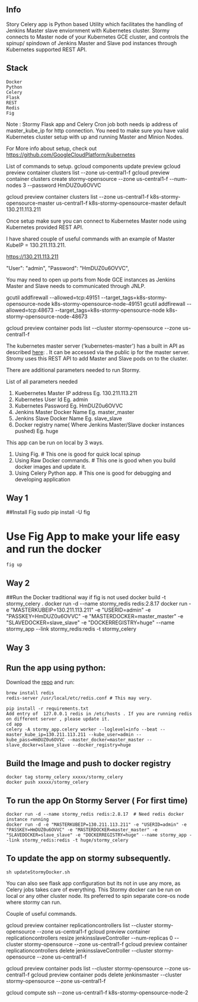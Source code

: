 ## Info
Story Celery app is Python based Utility which facilitates the handling of Jenkins Master slave enviornment with Kubernetes cluster.
Stormy connects to Master node of your Kubernetes GCE cluster, and controls the spinup/ spindown of Jenkins Master and Slave pod instances through Kubernetes supported REST API.

## Stack
    Docker
    Python
    Celery
    Flask
    REST
    Redis
    Fig

Note : Stormy Flask app and Celery Cron job both needs ip address of master_kube_ip for http connection.
You need to make sure you have valid Kubernetes cluster setup with up and running Master and Minion Nodes.

For More info about setup, check out https://github.com/GoogleCloudPlatform/kubernetes

List of commands to setup.
gcloud components update preview
gcloud preview container clusters list --zone us-central1-f
gcloud preview container clusters create stormy-opensource --zone us-central1-f --num-nodes 3 --password HmDUZ0u6OVVC

gcloud preview container clusters list --zone us-central1-f
k8s-stormy-opensource-master us-central1-f	k8s-stormy-opensource-master	 default 130.211.113.211

Once setup make sure you can connect to Kubernetes Master node using Kubernetes provided REST API.

I have shared couple of useful commands with an example of Master KubeIP = 130.211.113.211.

https://130.211.113.211
   
"User": "admin",
"Password": "HmDUZ0u6OVVC",

You may need to open up ports from Node GCE instances as Jenkins Master and Slave needs to communicated through JNLP.

gcutil addfirewall --allowed=tcp:49151 --target_tags=k8s-stormy-opensource-node k8s-stormy-opensource-node-49151
gcutil addfirewall --allowed=tcp:48673 --target_tags=k8s-stormy-opensource-node k8s-stormy-opensource-node-48673

gcloud preview container pods list --cluster stormy-opensource --zone us-central1-f


The kubernetes master server ('kubernetes-master') has a built in API as described [here](http://cdn.rawgit.com/GoogleCloudPlatform/kubernetes/31a0daae3627c91bc96e1f02a6344cd76e294791/api/kubernetes.html): . It can be accessed via the public ip for the master server. 
Stromy uses this REST API to add Master and Slave pods on to the cluster.

There are additional parameters needed to run Stormy.

List of all parameters needed
1. Kuebernetes Master IP address Eg. 130.211.113.211
2. Kubernetes User Id       Eg. admin
3. Kubernetes Password      Eg. HmDUZ0u6OVVC
4. Jenkins Master Docker Name Eg. master_master
5. Jenkins Slave Docker Name Eg. slave_slave
6. Docker registry name( Where Jenkins Master/Slave docker instances pushed) Eg. huge


This app can be run on local by 3 ways.

1. Using Fig. # This one is good for quick local spinup
2. Using Raw Docker commands. # This one is good when you build docker images and update it.
3. Using Celery Python app.  # This one is good for debugging and developing application


## Way 1

##Install Fig
    sudo pip install -U fig

# Use Fig App to make your life easy and run the docker
    fig up
    
## Way 2

##Run the Docker traditional way if fig is not used
    docker build -t stormy_celery .
    docker run -d --name stormy_redis redis:2.8.17
    docker run -e "MASTERKUBEIP=130.211.113.211" -e "USERID=admin" -e "PASSKEY=HmDUZ0u6OVVC" -e "MASTERDOCKER=master_master" -e "SLAVEDOCKER=slave_slave" -e "DOCKERREGISTRY=huge" --name stormy_app --link stormy_redis:redis -t stormy_celery

## Way 3
## Run the app using python:

Download the [repo](https://stash.hugeinc.com/projects/GLCS/repos/stormy-flask/browse) and run:

    brew install redis
    redis-server /usr/local/etc/redis.conf # This may very.
    
    pip install -r requirements.txt
    Add entry of  127.0.0.1 redis in /etc/hosts . If you are running redis on different server , please update it.
    cd app
    celery -A stormy_app.celery worker --loglevel=info --beat --master_kube_ip=130.211.113.211 --kube_user=admin --kube_pass=HmDUZ0u6OVVC --master_docker=master_master --slave_docker=slave_slave --docker_registry=huge


## Build the Image and push to docker registry
    docker tag stormy_celery xxxxx/stormy_celery
    docker push xxxxx/stormy_celery

## To run the app On Stormy Server ( For first time)
    docker run -d --name stormy_redis redis:2.8.17  # Need redis docker instance running
    docker run -d -e "MASTERKUBEIP=130.211.113.211" -e "USERID=admin" -e "PASSKEY=HmDUZ0u6OVVC" -e "MASTERDOCKER=master_master" -e "SLAVEDOCKER=slave_slave" -e "DOCKERREGISTRY=huge" --name stormy_app --link stormy_redis:redis -t huge/stormy_celery

## To update the app on stormy subsequently.
    sh updateStormyDocker.sh

You can also see flask app configuration but its not in use any more, as Celery jobs takes care of everything. This Stormy docker can be run on local or any other cluster node.
Its preferred to spin separate core-os node where stormy can run.


Couple of useful commands.

gcloud preview container replicationcontrollers list --cluster stormy-opensource --zone us-central1-f 
gcloud preview container replicationcontrollers resize jenkinsslaveController  --num-replicas 0 --cluster stormy-opensource --zone us-central1-f 
gcloud preview container replicationcontrollers delete jenkinsslaveController --cluster stormy-opensource --zone us-central1-f

gcloud preview container pods list --cluster stormy-opensource --zone us-central1-f
gcloud preview container pods delete jenkinsmaster --cluster stormy-opensource --zone us-central1-f  


gcloud compute ssh --zone us-central1-f k8s-stormy-opensource-node-2

